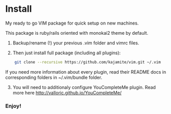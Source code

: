 # Install

My ready to go VIM package for quick setup on new machines.

This package is ruby/rails oriented with monokai2 theme by default.

1) Backup/rename (!) your previous .vim folder and vimrc files.

2) Then just install full package (including all plugins):

```zsh
    git clone --recursive https://github.com/kajamite/vim.git ~/.vim
```

If you need more information about every plugin, read their README docs
in corresponding folders in ~/.vim/bundle folder.

3) You will need to additionaly configure YouCompleteMe plugin. Read more here http://valloric.github.io/YouCompleteMe/

### Enjoy!

